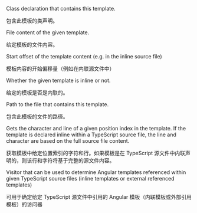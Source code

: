 Class declaration that contains this template.

包含此模板的类声明。

File content of the given template.

给定模板的文件内容。

Start offset of the template content \(e.g. in the inline source file\)

模板内容的开始偏移量（例如在内联源文件中）

Whether the given template is inline or not.

给定的模板是否是内联的。

Path to the file that contains this template.

包含此模板的文件的路径。

Gets the character and line of a given position index in the template.
If the template is declared inline within a TypeScript source file, the line and
character are based on the full source file content.

获取模板中给定位置索引的字符和行。如果模板是在 TypeScript
源文件中内联声明的，则该行和字符将基于完整的源文件内容。

Visitor that can be used to determine Angular templates referenced within given
TypeScript source files \(inline templates or external referenced templates\)

可用于确定给定 TypeScript 源文件中引用的 Angular 模板（内联模板或外部引用模板）的访问器